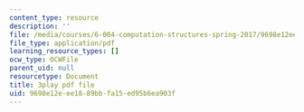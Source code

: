 ```yaml
---
content_type: resource
description: ''
file: /media/courses/6-004-computation-structures-spring-2017/9698e12eee1889bbfa15ed95b6ea903f_dLeI7A7VezQ.pdf
file_type: application/pdf
learning_resource_types: []
ocw_type: OCWFile
parent_uid: null
resourcetype: Document
title: 3play pdf file
uid: 9698e12e-ee18-89bb-fa15-ed95b6ea903f
---
```

